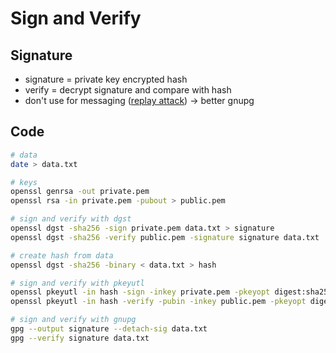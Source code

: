 # Sign and Verify

## Signature

* signature = private key encrypted hash
* verify = decrypt signature and compare with hash
* don't use for messaging ([replay attack](https://en.wikipedia.org/wiki/Replay_attack)) → better gnupg

## Code
``` bash
# data
date > data.txt

# keys
openssl genrsa -out private.pem
openssl rsa -in private.pem -pubout > public.pem
```

```bash
# sign and verify with dgst
openssl dgst -sha256 -sign private.pem data.txt > signature
openssl dgst -sha256 -verify public.pem -signature signature data.txt
```

```bash
# create hash from data
openssl dgst -sha256 -binary < data.txt > hash

# sign and verify with pkeyutl
openssl pkeyutl -in hash -sign -inkey private.pem -pkeyopt digest:sha256 > signature
openssl pkeyutl -in hash -verify -pubin -inkey public.pem -pkeyopt digest:sha256 -sigfile signature
```

```bash
# sign and verify with gnupg
gpg --output signature --detach-sig data.txt
gpg --verify signature data.txt
```
